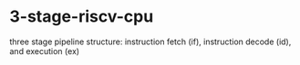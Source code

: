 # 3-stage-riscv-cpu
three stage pipeline structure: instruction fetch (if), instruction decode (id), and execution (ex)
